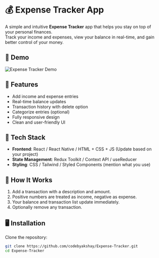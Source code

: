 # 💰 Expense Tracker App

A simple and intuitive **Expense Tracker** app that helps you stay on top of your personal finances.  
Track your income and expenses, view your balance in real-time, and gain better control of your money.

## 📸 Demo

![Expense Tracker Demo](./WhatsApp%20Video%202025-04-17%20at%2012.36.05.gif)

## 🧾 Features

- Add income and expense entries
- Real-time balance updates
- Transaction history with delete option
- Categorize entries (optional)
- Fully responsive design
- Clean and user-friendly UI

## 🔧 Tech Stack

- **Frontend**: React / React Native / HTML + CSS + JS (Update based on your project)
- **State Management**: Redux Toolkit / Context API / useReducer
- **Styling**: CSS / Tailwind / Styled Components (mention what you use)

## 🧠 How It Works

1. Add a transaction with a description and amount.
2. Positive numbers are treated as income, negative as expense.
3. Your balance and transaction list update immediately.
4. Optionally remove any transaction.

## 🖥️ Installation

Clone the repository:

```bash
git clone https://github.com/codebyakshay/Expense-Tracker.git
cd Expense-Tracker
```
